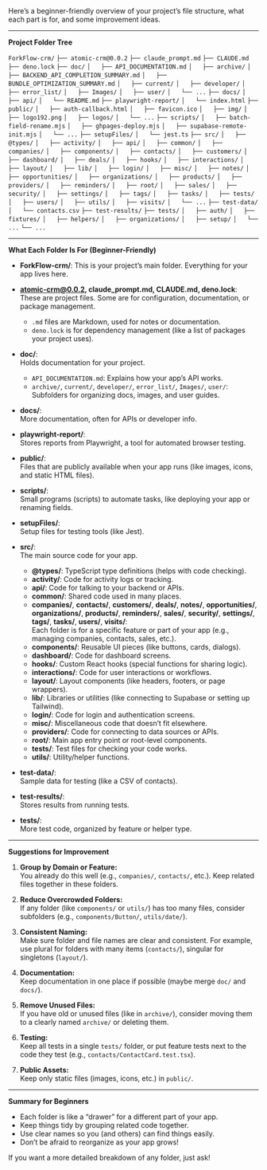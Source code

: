 <explanation>
Here’s a beginner-friendly overview of your project’s file structure, what each part is for, and some improvement ideas.

---

**Project Folder Tree**

`ForkFlow-crm/`
`├── atomic-crm@0.0.2`
`├── claude_prompt.md`
`├── CLAUDE.md`
`├── deno.lock`
`├── doc/`
`│   ├── API_DOCUMENTATION.md`
`│   ├── archive/`
`│   ├── BACKEND_API_COMPLETION_SUMMARY.md`
`│   ├── BUNDLE_OPTIMIZATION_SUMMARY.md`
`│   ├── current/`
`│   ├── developer/`
`│   ├── error_list/`
`│   ├── Images/`
`│   ├── user/`
`│   └── ...`
`├── docs/`
`│   ├── api/`
`│   └── README.md`
`├── playwright-report/`
`│   └── index.html`
`├── public/`
`│   ├── auth-callback.html`
`│   ├── favicon.ico`
`│   ├── img/`
`│   ├── logo192.png`
`│   ├── logos/`
`│   └── ...`
`├── scripts/`
`│   ├── batch-field-rename.mjs`
`│   ├── ghpages-deploy.mjs`
`│   ├── supabase-remote-init.mjs`
`│   └── ...`
`├── setupFiles/`
`│   └── jest.ts`
`├── src/`
`│   ├── @types/`
`│   ├── activity/`
`│   ├── api/`
`│   ├── common/`
`│   ├── companies/`
`│   ├── components/`
`│   ├── contacts/`
`│   ├── customers/`
`│   ├── dashboard/`
`│   ├── deals/`
`│   ├── hooks/`
`│   ├── interactions/`
`│   ├── layout/`
`│   ├── lib/`
`│   ├── login/`
`│   ├── misc/`
`│   ├── notes/`
`│   ├── opportunities/`
`│   ├── organizations/`
`│   ├── products/`
`│   ├── providers/`
`│   ├── reminders/`
`│   ├── root/`
`│   ├── sales/`
`│   ├── security/`
`│   ├── settings/`
`│   ├── tags/`
`│   ├── tasks/`
`│   ├── tests/`
`│   ├── users/`
`│   ├── utils/`
`│   ├── visits/`
`│   └── ...`
`├── test-data/`
`│   └── contacts.csv`
`├── test-results/`
`├── tests/`
`│   ├── auth/`
`│   ├── fixtures/`
`│   ├── helpers/`
`│   ├── organizations/`
`│   ├── setup/`
`│   └── ...`
`└── ...`

---

**What Each Folder Is For (Beginner-Friendly)**

- **ForkFlow-crm/**: This is your project’s main folder. Everything for your app lives here.

- **atomic-crm@0.0.2, claude_prompt.md, CLAUDE.md, deno.lock**:  
  These are project files. Some are for configuration, documentation, or package management.  
  - `.md` files are Markdown, used for notes or documentation.
  - `deno.lock` is for dependency management (like a list of packages your project uses).

- **doc/**:  
  Holds documentation for your project.  
  - `API_DOCUMENTATION.md`: Explains how your app’s API works.
  - `archive/`, `current/`, `developer/`, `error_list/`, `Images/`, `user/`: Subfolders for organizing docs, images, and user guides.

- **docs/**:  
  More documentation, often for APIs or developer info.

- **playwright-report/**:  
  Stores reports from Playwright, a tool for automated browser testing.

- **public/**:  
  Files that are publicly available when your app runs (like images, icons, and static HTML files).

- **scripts/**:  
  Small programs (scripts) to automate tasks, like deploying your app or renaming fields.

- **setupFiles/**:  
  Setup files for testing tools (like Jest).

- **src/**:  
  The main source code for your app.  
  - **@types/**: TypeScript type definitions (helps with code checking).
  - **activity/**: Code for activity logs or tracking.
  - **api/**: Code for talking to your backend or APIs.
  - **common/**: Shared code used in many places.
  - **companies/**, **contacts/**, **customers/**, **deals/**, **notes/**, **opportunities/**, **organizations/**, **products/**, **reminders/**, **sales/**, **security/**, **settings/**, **tags/**, **tasks/**, **users/**, **visits/**:  
    Each folder is for a specific feature or part of your app (e.g., managing companies, contacts, sales, etc.).
  - **components/**: Reusable UI pieces (like buttons, cards, dialogs).
  - **dashboard/**: Code for dashboard screens.
  - **hooks/**: Custom React hooks (special functions for sharing logic).
  - **interactions/**: Code for user interactions or workflows.
  - **layout/**: Layout components (like headers, footers, or page wrappers).
  - **lib/**: Libraries or utilities (like connecting to Supabase or setting up Tailwind).
  - **login/**: Code for login and authentication screens.
  - **misc/**: Miscellaneous code that doesn’t fit elsewhere.
  - **providers/**: Code for connecting to data sources or APIs.
  - **root/**: Main app entry point or root-level components.
  - **tests/**: Test files for checking your code works.
  - **utils/**: Utility/helper functions.

- **test-data/**:  
  Sample data for testing (like a CSV of contacts).

- **test-results/**:  
  Stores results from running tests.

- **tests/**:  
  More test code, organized by feature or helper type.

---

**Suggestions for Improvement**

1. **Group by Domain or Feature:**  
   You already do this well (e.g., `companies/`, `contacts/`, etc.). Keep related files together in these folders.

2. **Reduce Overcrowded Folders:**  
   If any folder (like `components/` or `utils/`) has too many files, consider subfolders (e.g., `components/Button/`, `utils/date/`).

3. **Consistent Naming:**  
   Make sure folder and file names are clear and consistent. For example, use plural for folders with many items (`contacts/`), singular for singletons (`layout/`).

4. **Documentation:**  
   Keep documentation in one place if possible (maybe merge `doc/` and `docs/`).

5. **Remove Unused Files:**  
   If you have old or unused files (like in `archive/`), consider moving them to a clearly named `archive/` or deleting them.

6. **Testing:**  
   Keep all tests in a single `tests/` folder, or put feature tests next to the code they test (e.g., `contacts/ContactCard.test.tsx`).

7. **Public Assets:**  
   Keep only static files (images, icons, etc.) in `public/`.

---

**Summary for Beginners**

- Each folder is like a “drawer” for a different part of your app.
- Keep things tidy by grouping related code together.
- Use clear names so you (and others) can find things easily.
- Don’t be afraid to reorganize as your app grows!

If you want a more detailed breakdown of any folder, just ask!
</explanation>